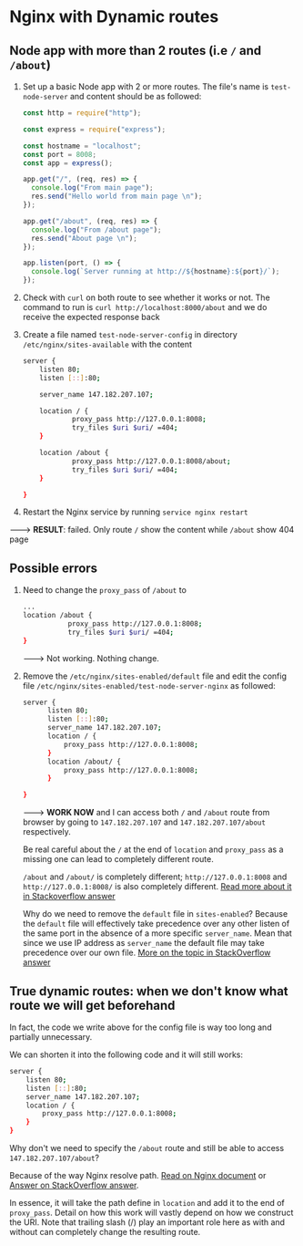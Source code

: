 # Nginx with Dynamic routes

## Node app with more than 2 routes (i.e `/` and `/about`)

1. Set up a basic Node app with 2 or more routes. The file's name is `test-node-server` and content should be as followed:

   ```js
   const http = require("http");

   const express = require("express");

   const hostname = "localhost";
   const port = 8008;
   const app = express();

   app.get("/", (req, res) => {
     console.log("From main page");
     res.send("Hello world from main page \n");
   });

   app.get("/about", (req, res) => {
     console.log("From /about page");
     res.send("About page \n");
   });

   app.listen(port, () => {
     console.log(`Server running at http://${hostname}:${port}/`);
   });
   ```

2. Check with `curl` on both route to see whether it works or not.
   The command to run is `curl http://localhost:8000/about` and we do receive the expected response back

3. Create a file named `test-node-server-config` in directory `/etc/nginx/sites-available` with the content

   ```bash
   server {
       listen 80;
       listen [::]:80;

       server_name 147.182.207.107;

       location / {
               proxy_pass http://127.0.0.1:8008;
               try_files $uri $uri/ =404;
       }

       location /about {
               proxy_pass http://127.0.0.1:8008/about;
               try_files $uri $uri/ =404;
       }

   }
   ```

4. Restart the Nginx service by running `service nginx restart`

---> **RESULT**: failed. Only route `/` show the content while `/about` show 404 page

## Possible errors

1. Need to change the `proxy_pass` of `/about` to

   ```bash
   ...
   location /about {
              proxy_pass http://127.0.0.1:8008;
              try_files $uri $uri/ =404;
   }
   ```

   ---> Not working. Nothing change.

2. Remove the `/etc/nginx/sites-enabled/default` file and edit the config file `/etc/nginx/sites-enabled/test-node-server-nginx` as followed:

   ```bash
   server {
         listen 80;
         listen [::]:80;
         server_name 147.182.207.107;
         location / {
             proxy_pass http://127.0.0.1:8008;
         }
         location /about/ {
             proxy_pass http://127.0.0.1:8008;
         }

   }
   ```

   ---> **WORK NOW** and I can access both `/` and `/about` route from browser by going to `147.182.207.107` and `147.182.207.107/about` respectively.

   Be real careful about the `/` at the end of `location` and `proxy_pass` as a missing one can lead to completely different route.

   `/about` and `/about/` is completely different; `http://127.0.0.1:8008` and `http://127.0.0.1:8008/` is also completely different. [Read more about it in Stackoverflow answer](https://stackoverflow.com/questions/16157893/nginx-proxy-pass-404-error-dont-understand-why)

   Why do we need to remove the `default` file in `sites-enabled`? Because the `default` file will effectively take precedence over any other listen of the same port in the absence of a more specific `server_name`. Mean that since we use IP address as `server_name` the default file may take precedence over our own file. [More on the topic in StackOverflow answer](https://stackoverflow.com/questions/45660042/nginx-proxy-pass-leads-to-404-not-found-page)

## True dynamic routes: when we don't know what route we will get beforehand

In fact, the code we write above for the config file is way too long and partially unnecessary.

We can shorten it into the following code and it will still works:

```bash
server {
    listen 80;
    listen [::]:80;
    server_name 147.182.207.107;
    location / {
        proxy_pass http://127.0.0.1:8008;
    }
}
```

Why don't we need to specify the `/about` route and still be able to access `147.182.207.107/about`?

Because of the way Nginx resolve path. [Read on Nginx document](http://nginx.org/en/docs/http/ngx_http_proxy_module.html#proxy_pass) or [Answer on StackOverflow answer](https://stackoverflow.com/a/62753212/9087143).

In essence, it will take the path define in `location` and add it to the end of `proxy_pass`. Detail on how this work will vastly depend on how we construct the URI. Note that trailing slash (/) play an important role here as with and without can completely change the resulting route.
